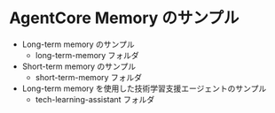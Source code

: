 # AgentCore Memory のサンプル

* Long-term memory のサンプル
    - long-term-memory フォルダ
* Short-term memory のサンプル
    - short-term-memory フォルダ
* Long-term memory を使用した技術学習支援エージェントのサンプル
    - tech-learning-assistant フォルダ
